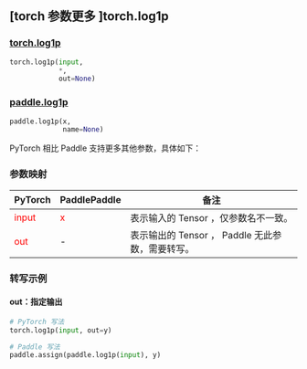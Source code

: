 ## [torch 参数更多 ]torch.log1p
### [torch.log1p](https://pytorch.org/docs/stable/generated/torch.log1p.html?highlight=log1p#torch.log1p)

```python
torch.log1p(input,
            *,
            out=None)
```

### [paddle.log1p](https://www.paddlepaddle.org.cn/documentation/docs/zh/develop/api/paddle/log1p_cn.html#log1p)

```python
paddle.log1p(x,
             name=None)
```

PyTorch 相比 Paddle 支持更多其他参数，具体如下：
### 参数映射
| PyTorch       | PaddlePaddle | 备注                                                   |
| ------------- | ------------ | ------------------------------------------------------ |
| <font color='red'> input </font> | <font color='red'> x </font> | 表示输入的 Tensor ，仅参数名不一致。  |
| <font color='red'> out </font> | -  | 表示输出的 Tensor ， Paddle 无此参数，需要转写。    |


### 转写示例
#### out：指定输出
```python
# PyTorch 写法
torch.log1p(input, out=y)

# Paddle 写法
paddle.assign(paddle.log1p(input), y)
```
